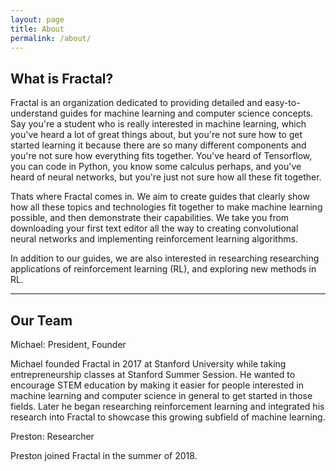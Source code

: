 ```yaml
---
layout: page
title: About
permalink: /about/
---
```


<!--amp-img width="600" height="300" layout="responsive" src="http://lorempixel.com/600/300/sports"></amp-img-->

## What is Fractal?

Fractal is an organization dedicated to providing detailed and easy-to-understand
guides for machine learning and computer science concepts. Say you're a student
who is really interested in machine learning, which you've heard a lot of great
things about, but you're not sure how to get started learning it because there
are so many different components and you're not sure how everything fits together.
You've heard of Tensorflow, you can code in Python, you know some calculus perhaps,
and you've heard of neural networks, but you're just not sure how all these fit
together.

Thats where Fractal comes in. We aim to create guides that clearly show how all
these topics and technologies fit together to make machine learning possible, and
then demonstrate their capabilities. We take you from downloading your first
text editor all the way to creating convolutional neural networks and implementing
reinforcement learning algorithms.

In addition to our guides, we are also interested in researching researching
applications of reinforcement learning (RL), and exploring new methods in RL.


---

## Our Team


Michael: President, Founder

Michael founded Fractal in 2017 at Stanford University while taking
entrepreneurship classes at Stanford Summer Session. He wanted to encourage STEM 
education by making it easier for people interested in machine learning and 
computer science in general to get started in those fields. Later he began
researching reinforcement learning and integrated his research into Fractal to
showcase this growing subfield of machine learning.


Preston: Researcher

Preston joined Fractal in the summer of 2018.



